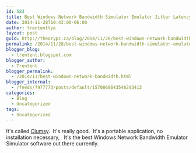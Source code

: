```yaml
---
id: 583
title: Best Windows Network Bandwidth Simulator Emulator Jitter Latency software
date: 2014-11-28T10:43:00-06:00
author: trententtye
layout: post
guid: http://theorypc.ca/blog/2014/11/28/best-windows-network-bandwidth-simulator-emulator-jitter-latency-software/
permalink: /2014/11/28/best-windows-network-bandwidth-simulator-emulator-jitter-latency-software/
blogger_blog:
  - trentent.blogspot.com
blogger_author:
  - Trentent
blogger_permalink:
  - /2014/11/best-windows-network-bandwidth.html
blogger_internal:
  - /feeds/7977773/posts/default/1570068643548293413
categories:
  - Blog
  - Uncategorized
tags:
  - Uncategorized
---
```

It's called [Clumsy](http://jagt.github.io/clumsy/index.html). &nbsp;It's really good. &nbsp;It's a portable application, no installation necessary, &nbsp; It's the best Windows Network Bandwidth Emulator Simulator software out there currently.

<!-- AddThis Advanced Settings generic via filter on the_content -->

<!-- AddThis Share Buttons generic via filter on the_content -->